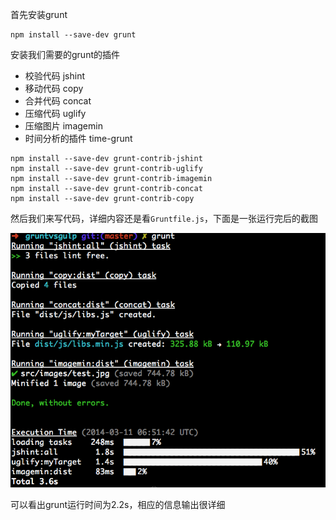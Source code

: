 首先安装grunt

```
npm install --save-dev grunt
```

安装我们需要的grunt的插件

* 校验代码 jshint 
* 移动代码 copy
* 合并代码 concat
* 压缩代码 uglify
* 压缩图片 imagemin
* 时间分析的插件 time-grunt

```
npm install --save-dev grunt-contrib-jshint
npm install --save-dev grunt-contrib-uglify
npm install --save-dev grunt-contrib-imagemin
npm install --save-dev grunt-contrib-concat
npm install --save-dev grunt-contrib-copy
```

然后我们来写代码，详细内容还是看`Gruntfile.js`，下面是一张运行完后的截图

![](./images/grunt-result.png)

可以看出grunt运行时间为2.2s，相应的信息输出很详细


